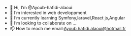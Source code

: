 - 👋 Hi, I’m @Ayoub-hafidi-alaoui
- 👀 I’m interested in web developpment
- 🌱 I’m currently learning Symfony,laravel,React js,Angular
- 💞️ I’m looking to collaborate on ...
- 📫 How to reach me 
  email:Ayoub.hafidi.alaoui@hotmail.fr

<!---
Ayoub-hafidi-alaoui/Ayoub-hafidi-alaoui is a ✨ special ✨ repository because its `README.md` (this file) appears on your GitHub profile.
You can click the Preview link to take a look at your changes.
--->
